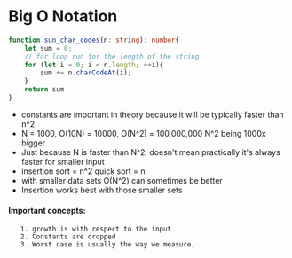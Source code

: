 
# Big O Notation

```typescript
function sun_char_codes(n: string): number{
	let sum = 0;
	// for loop run for the length of the string
	for (let i = 0; i < n.length; ++i){
		sum += n.charCodeAt(i);
	}
	return sum
}
```
- constants are important in theory because it will be typically faster than n^2
- N = 1000, O(10N) = 10000, O(N^2) = 100,000,000 N^2 being 1000x bigger
- Just because N is faster than N^2, doesn't mean practically it's always faster for smaller input
- insertion sort = n^2 quick sort = n 
- with smaller data sets O(N^2) can sometimes be better 
- Insertion works best with those smaller sets
####  Important concepts:
	   1. growth is with respect to the input
	   2. Constants are dropped
	   3. Worst case is usually the way we measure,
